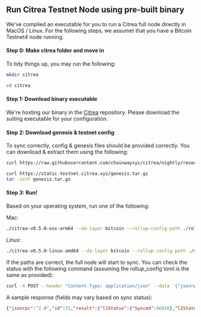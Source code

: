 ## Run Citrea Testnet Node using pre-built binary

We've complied an executable for you to run a Citrea full node directly in MacOS / Linux. For the following steps, we assumet that you have a Bitcoin Testnet4 node running.

#### Step 0: Make citrea folder and move in

To tidy things up, you may run the following:

```sh
mkdir citrea

cd citrea
```

#### Step 1: Download binary executable

We're hosting our binary in the [Citrea](https://github.com/chainwayxyz/citrea/releases) repository. Please download the suiting executable for your configuration.

#### Step 2: Download genesis & testnet config

To sync correctly, config & genesis files should be provided correctly. You can download & extract them using the following:

```sh
curl https://raw.githubusercontent.com/chainwayxyz/citrea/nightly/resources/configs/testnet/rollup_config.toml

curl https://static.testnet.citrea.xyz/genesis.tar.gz
tar -xzvf genesis.tar.gz
```

#### Step 3: Run!

Based on your operating system, run one of the following:

Mac:
```sh
./citrea-v0.5.0-osx-arm64 --da-layer bitcoin --rollup-config-path ./rollup_config.toml --genesis-paths ./genesis
```

Linux:
```sh
./citrea-v0.5.0-linux-amd64 --da-layer bitcoin --rollup-config-path ./rollup_config.toml --genesis-paths ./genesis
```

If the paths are correct, the full node will start to sync. You can check the status with the following command (assuming the rollup_config toml is the same as provided):

```sh
curl -X POST --header "Content-Type: application/json" --data '{"jsonrpc":"2.0","method":"citrea_syncStatus","params":[], "id":31}' http://0.0.0.0:8080
```

A sample response (fields may vary based on sync status):

```json
{"jsonrpc":"2.0","id":31,"result":{"l1Status":{"Synced":46916},"l2Status":{"Syncing":{"headBlockNumber":252441,"syncedBlockNumber":123425}}}}
```



